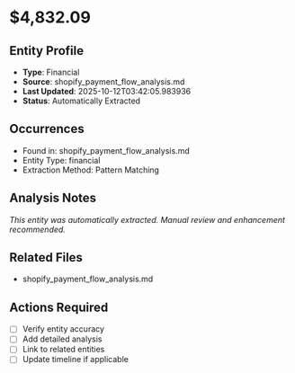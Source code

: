 # $4,832.09

## Entity Profile
- **Type**: Financial
- **Source**: shopify_payment_flow_analysis.md
- **Last Updated**: 2025-10-12T03:42:05.983936
- **Status**: Automatically Extracted

## Occurrences
- Found in: shopify_payment_flow_analysis.md
- Entity Type: financial
- Extraction Method: Pattern Matching

## Analysis Notes
*This entity was automatically extracted. Manual review and enhancement recommended.*

## Related Files
- shopify_payment_flow_analysis.md

## Actions Required
- [ ] Verify entity accuracy
- [ ] Add detailed analysis
- [ ] Link to related entities
- [ ] Update timeline if applicable
